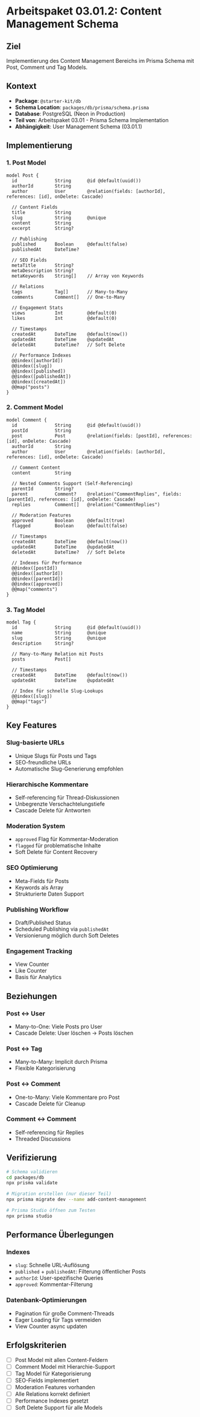 # Arbeitspaket 03.01.2: Content Management Schema

## Ziel
Implementierung des Content Management Bereichs im Prisma Schema mit Post, Comment und Tag Models.

## Kontext
- **Package**: `@starter-kit/db`
- **Schema Location**: `packages/db/prisma/schema.prisma`
- **Database**: PostgreSQL (Neon in Production)
- **Teil von**: Arbeitspaket 03.01 - Prisma Schema Implementation
- **Abhängigkeit**: User Management Schema (03.01.1)

## Implementierung

### 1. Post Model

```prisma
model Post {
  id              String      @id @default(uuid())
  authorId        String
  author          User        @relation(fields: [authorId], references: [id], onDelete: Cascade)
  
  // Content Fields
  title           String
  slug            String      @unique
  content         String
  excerpt         String?
  
  // Publishing
  published       Boolean     @default(false)
  publishedAt     DateTime?
  
  // SEO Fields
  metaTitle       String?
  metaDescription String?
  metaKeywords    String[]    // Array von Keywords
  
  // Relations
  tags            Tag[]       // Many-to-Many
  comments        Comment[]   // One-to-Many
  
  // Engagement Stats
  views           Int         @default(0)
  likes           Int         @default(0)
  
  // Timestamps
  createdAt       DateTime    @default(now())
  updatedAt       DateTime    @updatedAt
  deletedAt       DateTime?   // Soft Delete
  
  // Performance Indexes
  @@index([authorId])
  @@index([slug])
  @@index([published])
  @@index([publishedAt])
  @@index([createdAt])
  @@map("posts")
}
```

### 2. Comment Model

```prisma
model Comment {
  id              String      @id @default(uuid())
  postId          String
  post            Post        @relation(fields: [postId], references: [id], onDelete: Cascade)
  authorId        String
  author          User        @relation(fields: [authorId], references: [id], onDelete: Cascade)
  
  // Comment Content
  content         String
  
  // Nested Comments Support (Self-Referencing)
  parentId        String?
  parent          Comment?    @relation("CommentReplies", fields: [parentId], references: [id], onDelete: Cascade)
  replies         Comment[]   @relation("CommentReplies")
  
  // Moderation Features
  approved        Boolean     @default(true)
  flagged         Boolean     @default(false)
  
  // Timestamps
  createdAt       DateTime    @default(now())
  updatedAt       DateTime    @updatedAt
  deletedAt       DateTime?   // Soft Delete
  
  // Indexes für Performance
  @@index([postId])
  @@index([authorId])
  @@index([parentId])
  @@index([approved])
  @@map("comments")
}
```

### 3. Tag Model

```prisma
model Tag {
  id              String      @id @default(uuid())
  name            String      @unique
  slug            String      @unique
  description     String?
  
  // Many-to-Many Relation mit Posts
  posts           Post[]
  
  // Timestamps
  createdAt       DateTime    @default(now())
  updatedAt       DateTime    @updatedAt
  
  // Index für schnelle Slug-Lookups
  @@index([slug])
  @@map("tags")
}
```

## Key Features

### Slug-basierte URLs
- Unique Slugs für Posts und Tags
- SEO-freundliche URLs
- Automatische Slug-Generierung empfohlen

### Hierarchische Kommentare
- Self-referencing für Thread-Diskussionen
- Unbegrenzte Verschachtelungstiefe
- Cascade Delete für Antworten

### Moderation System
- `approved` Flag für Kommentar-Moderation
- `flagged` für problematische Inhalte
- Soft Delete für Content Recovery

### SEO Optimierung
- Meta-Fields für Posts
- Keywords als Array
- Strukturierte Daten Support

### Publishing Workflow
- Draft/Published Status
- Scheduled Publishing via `publishedAt`
- Versionierung möglich durch Soft Deletes

### Engagement Tracking
- View Counter
- Like Counter
- Basis für Analytics

## Beziehungen

### Post ↔ User
- Many-to-One: Viele Posts pro User
- Cascade Delete: User löschen → Posts löschen

### Post ↔ Tag
- Many-to-Many: Implicit durch Prisma
- Flexible Kategorisierung

### Post ↔ Comment
- One-to-Many: Viele Kommentare pro Post
- Cascade Delete für Cleanup

### Comment ↔ Comment
- Self-referencing für Replies
- Threaded Discussions

## Verifizierung

```bash
# Schema validieren
cd packages/db
npx prisma validate

# Migration erstellen (nur dieser Teil)
npx prisma migrate dev --name add-content-management

# Prisma Studio öffnen zum Testen
npx prisma studio
```

## Performance Überlegungen

### Indexes
- `slug`: Schnelle URL-Auflösung
- `published` + `publishedAt`: Filterung öffentlicher Posts
- `authorId`: User-spezifische Queries
- `approved`: Kommentar-Filterung

### Datenbank-Optimierungen
- Pagination für große Comment-Threads
- Eager Loading für Tags vermeiden
- View Counter async updaten

## Erfolgskriterien
- [ ] Post Model mit allen Content-Feldern
- [ ] Comment Model mit Hierarchie-Support
- [ ] Tag Model für Kategorisierung
- [ ] SEO-Fields implementiert
- [ ] Moderation Features vorhanden
- [ ] Alle Relations korrekt definiert
- [ ] Performance Indexes gesetzt
- [ ] Soft Delete Support für alle Models